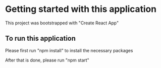 # Getting started with this application
This project was bootstrapped with "Create React App"

## To run this application

Please first run "npm install" to install the necessary packages

After that is done, please run "npm start"
